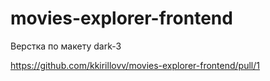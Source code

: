 # movies-explorer-frontend

Верстка по макету dark-3

https://github.com/kkirillovv/movies-explorer-frontend/pull/1